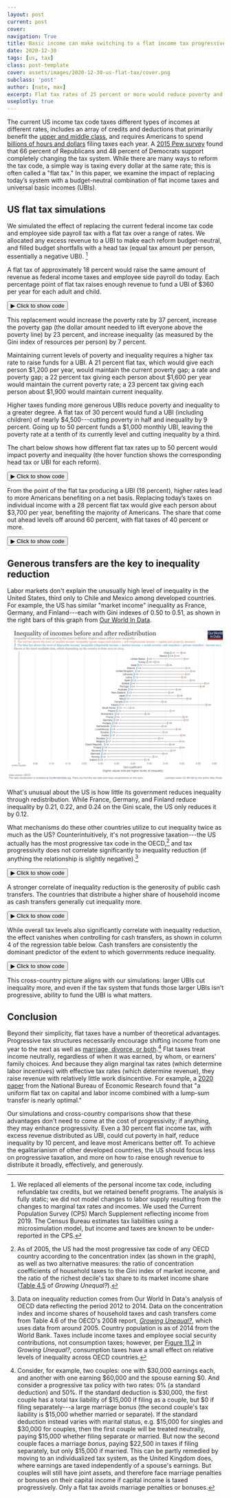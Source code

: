 ```yaml
---
layout: post
current: post
cover: 
navigation: True
title: Basic income can make switching to a flat income tax progressive
date: 2020-12-30
tags: [us, tax]
class: post-template
cover: assets/images/2020-12-30-us-flat-tax/cover.png
subclass: 'post'
author: [nate, max]
excerpt: Flat tax rates of 25 percent or more would reduce poverty and inequality.
useplotly: true
---
```


The current US income tax code taxes different types of incomes at different rates, includes an array of credits and deductions that primarily benefit the [upper and middle class](https://fivethirtyeight.com/features/the-tax-deductions-economists-hate/), and requires Americans to spend [billions of hours and dollars](https://www.washingtonpost.com/wp-srv/politics/documents/economy082710.pdf) filing taxes each year.
A [2015 Pew survey](https://www.pewresearch.org/fact-tank/2016/04/06/the-biggest-u-s-tax-breaks/) found that 66 percent of Republicans and 48 percent of Democrats support completely changing the tax system.
While there are many ways to reform the tax code, a simple way is taxing every dollar at the same rate; this is often called a "flat tax."
In this paper, we examine the impact of replacing today’s system with a budget-neutral combination of flat income taxes and universal basic incomes (UBIs).

## US flat tax simulations

We simulated the effect of replacing the current federal income tax code and employee side payroll tax with a flat tax over a range of rates.
We allocated any excess revenue to a UBI to make each reform budget-neutral, and filled budget shortfalls with a head tax (equal tax amount per person, essentially a negative UBI). [^modeling]

[^modeling]:We replaced all elements of the personal income tax code, including refundable tax credits, but we retained benefit programs. The analysis is fully static; we did not model changes to labor supply resulting from the changes to marginal tax rates and incomes. We used the Current Population Survey (CPS) March Supplement reflecting income from 2019. The Census Bureau estimates tax liabilities using a microsimulation model, but income and taxes are known to be under-reported in the CPS.

A flat tax of approximately 18 percent would raise the same amount of revenue as federal income taxes and employee side payroll do today.
Each percentage point of flat tax raises enough revenue to fund a UBI of $360 per year for each adult and child.


<button class="code-button" id="button1" onclick="f1()">&#9654; Click to show code</button>
<div class="code-cell" id="asset_code_1" style="display: none;">
  <pre>
    <code>
import pandas as pd
import numpy as np
import plotly.express as px
import plotly.graph_objects as go
import microdf as mdf
import statsmodels.api as sm
import stargazer.stargazer as sg
from pandas_datareader import wb


summary = pd.read_csv("data/summary.csv")


BLUE = "#1976D2"
DARK_BLUE = "#1565C0"
LIGHT_BLUE = "#90CAF9"
GRAY = "#BDBDBD"
CONFIG = {"displayModeBar": False}

def add_ubi_center_watermark(fig, x, y=-0.14):
    fig.add_layout_image(
        dict(
            source="https://raw.githubusercontent.com/UBICenter/ubicenter.org/master/assets/images/logos/wide-blue.jpg",
            # See https://github.com/plotly/plotly.py/issues/2975.
            # source="../_static/logos/wide-blue.jpg",
            xref="paper", yref="paper",
            x=x, y=y,
            sizex=0.12, sizey=0.12,
            xanchor="right", yanchor="bottom"
        )
    )

fig = px.line()

fig.add_trace(
    go.Scatter(
        x=summary.flat_tax,
        y=summary.ubi.round(),
        mode="markers+lines",
        name="UBI (head tax)",
        line=dict(color=BLUE, width=2),
    )
)

fig.add_shape(
    type="line", line=dict(dash="dot", color="gray"), x0=-1, x1=50, y0=0, y1=0
)

fig.update_xaxes(
    tickangle=0,
    title_text="Flat tax rate",
    tickfont={"size": 14},
    title_standoff=25,
    ticksuffix="%",
    tickprefix="",
)

fig.update_yaxes(
    title_text="Budget-neutral annual UBI (head tax)",
    tickprefix="$",
    tickfont={"size": 14},
    title_standoff=25,
)

fig.update_xaxes(title_font=dict(size=16, color="black"))
fig.update_yaxes(title_font=dict(size=16, color="black"))
fig.update_layout(
    title_text="Budget-neutral UBI (head tax) by flat tax rate",
    hoverlabel_align="right",
    font_family="Roboto",
    title_font_size=20,
)

add_ubi_center_watermark(fig, 0.98)

fig.update_layout(plot_bgcolor="white", hovermode="x")
fig.update_layout(legend=dict(yanchor="top", y=0.99, xanchor="left", x=0.8))
fig.update_traces(mode="markers+lines")

fig.show(config=CONFIG)
    </code>
  </pre>
</div>

<script>
function f1() {
  var x = document.getElementById("asset_code_1");
  var b = document.getElementById("button1");
  if (x.style.display === "none") {
    x.style.display = "block";
    b.innerHTML = "&#9660 Click to hide code";
  } else {
    x.style.display = "none";
    b.innerHTML = "&#9654 Click to show code";
  }
}
</script> 

<div>
  <script>
    $(document).ready(function(){
      $("#asset1").load("{{site.baseurl}}assets/markdown_assets/us-flat-tax/2020-12-30-us-flat-tax-asset-1.html");
    });
  </script>
</div>
<div id = "asset1"></div>

This replacement would increase the poverty rate by 37 percent, increase the poverty gap (the dollar amount needed to lift everyone above the poverty line) by 23 percent, and increase inequality (as measured by the Gini index of resources per person) by 7 percent.

Maintaining current levels of poverty and inequality requires a higher tax rate to raise funds for a UBI.
A 21 percent flat tax, which would give each person $1,200 per year, would maintain the current poverty gap; a rate and poverty gap; a 22 percent tax giving each person about $1,600 per year would maintain the current poverty rate; a 23 percent tax giving each person about $1,900 would maintain current inequality.

Higher taxes funding more generous UBIs reduce poverty and inequality to a greater degree.
A flat tax of 30 percent would fund a UBI (including children) of nearly $4,500---cutting poverty in half and inequality by 9 percent.
Going up to 50 percent funds a $1,000 monthly UBI, leaving the poverty rate at a tenth of its currently level and cutting inequality by a third.

The chart below shows how different flat tax rates up to 50 percent would impact poverty and inequality (the hover function shows the corresponding head tax or UBI for each reform).


<button class="code-button" id="button2" onclick="f2()">&#9654; Click to show code</button>
<div class="code-cell" id="asset_code_2" style="display: none;">
  <pre>
    <code>
def trace(col, chg_col, name, string, color):
    """
    Args:
        col: Column name.
        chg_col: Column name of change.
        name: Name of column for printing.
        string: Formatting of customdata[1].
        color: Line color.
    """
    fig.add_trace(
        go.Scatter(
            x=summary.flat_tax,
            y=summary[chg_col],
            mode="markers+lines",
            name=name,
            line=dict(color=color, width=2),
            customdata=np.stack((summary.ubi, summary[col]), axis=-1),
            hovertemplate="<br>Flat tax: %{x}<br>"
            + "UBI (head tax): $%{customdata[0]: .0f}<br>"
            + name
            + ": "
            + string
            + "<br>"
            + "Percent change: %{y:.0f}%<br>",
            marker=dict(size=5),
        )
    )


fig = px.line()
trace(
    "poverty_rate",
    "change_poverty_rate",
    "Poverty rate",
    "%{customdata[1]: .1f}%",
    DARK_BLUE,
)
trace(
    "poverty_gap_billions",
    "change_poverty_gap",
    "Poverty gap",
    "$%{customdata[1]: .0f}B",
    LIGHT_BLUE,
)
trace("gini", "change_gini", "Gini index", "%{customdata[1]}", GRAY)


fig.update_xaxes(
    tickangle=0,
    title_text="Flat tax rate",
    tickfont={"size": 14},
    title_standoff=25,
    ticksuffix="%",
    tickprefix="",
    range=[-2, 51],
)

fig.update_yaxes(
    title_text="Percent change",
    ticksuffix="%",
    tickfont={"size": 14},
    title_standoff=25,
    range=[-101, 301],
)

fig.update_xaxes(title_font=dict(size=16, color="black"))
fig.update_yaxes(title_font=dict(size=16, color="black"))
fig.update_layout(
    title_text=(
        "Replacing employee side FICA and federal income taxes with "
        "a flat tax and UBI (head tax)"
    ),
    title_font_size=20,
    hoverlabel_align="right",
    font_family="Roboto",
)

add_ubi_center_watermark(fig, 1.01)

fig.update_layout(plot_bgcolor="white", hovermode="x")
fig.update_yaxes(zeroline=True, zerolinewidth=2, zerolinecolor="black")
fig.update_layout(legend=dict(yanchor="top", y=0.99, xanchor="left", x=0.75))

fig.show(config=CONFIG)
    </code>
  </pre>
</div>

<script>
function f2() {
  var x = document.getElementById("asset_code_2");
  var b = document.getElementById("button2");
  if (x.style.display === "none") {
    x.style.display = "block";
    b.innerHTML = "&#9660 Click to hide code";
  } else {
    x.style.display = "none";
    b.innerHTML = "&#9654 Click to show code";
  }
}
</script> 

<div>
  <script>
    $(document).ready(function(){
      $("#asset2").load("{{site.baseurl}}assets/markdown_assets/us-flat-tax/2020-12-30-us-flat-tax-asset-2.html");
    });
  </script>
</div>
<div id = "asset2"></div>

From the point of the flat tax producing a UBI (18 percent), higher rates lead to more Americans benefiting on a net basis.
Replacing today’s taxes on individual income with a 28 percent flat tax would give each person about $3,700 per year, benefiting the majority of Americans.
The share that come out ahead levels off around 60 percent, with flat taxes of 40 percent or more.


<button class="code-button" id="button3" onclick="f3()">&#9654; Click to show code</button>
<div class="code-cell" id="asset_code_3" style="display: none;">
  <pre>
    <code>
fig = px.line()

fig.add_trace(
    go.Scatter(
        x=summary.flat_tax,
        y=summary.percent_better_off,
        mode="markers+lines",
        name="",
        line=dict(color=BLUE, width=2),
        customdata=np.stack(
            (summary.ubi, summary.percent_better_off), axis=-1
        ),
        hovertemplate="<br>Flat tax: %{x}<br>"
        # TODO: Adapt "UBI" vs "head tax" for value.
        + "UBI (head tax): $%{customdata[0]: .0f}<br>"
        + "Share better off: %{y:.0f}%<br>",
        marker=dict(size=5),
    )
)

fig.add_shape(
    type="line",
    line=dict(dash="dot", color="gray"),
    x0=-1,
    x1=50,
    y0=50,
    y1=50,
)

fig.update_xaxes(
    tickangle=0,
    title_text="Flat tax rate",
    tickfont={"size": 14},
    title_standoff=25,
    ticksuffix="%",
    tickprefix="",
)

fig.update_yaxes(
    title_text="",
    ticksuffix="%",
    tickfont={"size": 14},
    title_standoff=25,
    tickvals=[0, 10, 20, 30, 40, 50, 60, 70, 80, 90, 100],
    range=[20, 80],
)

fig.update_xaxes(title_font=dict(size=16, color="black"))
fig.update_yaxes(title_font=dict(size=16, color="black"))
fig.update_layout(
    title_text=(
        "Share of people who gain from switching to a flat tax and "
        "UBI (head tax)"
    ),
    title_font_size=20,
    hoverlabel_align="right",
    font_family="Roboto",
)

add_ubi_center_watermark(fig, 0.98)

fig.update_layout(plot_bgcolor="white", height=600, width=1000, hovermode="x")
fig.update_layout(legend=dict(yanchor="top", y=0.99, xanchor="left", x=0.8))
fig.update_traces(mode="markers+lines")

fig.show(config=CONFIG)
    </code>
  </pre>
</div>

<script>
function f3() {
  var x = document.getElementById("asset_code_3");
  var b = document.getElementById("button3");
  if (x.style.display === "none") {
    x.style.display = "block";
    b.innerHTML = "&#9660 Click to hide code";
  } else {
    x.style.display = "none";
    b.innerHTML = "&#9654 Click to show code";
  }
}
</script> 

<div>
  <script>
    $(document).ready(function(){
      $("#asset3").load("{{site.baseurl}}assets/markdown_assets/us-flat-tax/2020-12-30-us-flat-tax-asset-3.html");
    });
  </script>
</div>
<div id = "asset3"></div>

## Generous transfers are the key to inequality reduction

Labor markets don't explain the unusually high level of inequality in the United States, third only to Chile and Mexico among developed countries.
For example, the US has similar "market income" inequality as France, Germany, and Finland---each with Gini indexes of 0.50 to 0.51, as shown in the right bars of this graph from [Our World In Data](https://ourworldindata.org/income-inequality).

![](assets/images/inequality-of-incomes-before-and-after-taxes-and-transfers.png)

What's unusual about the US is how little its government reduces inequality through redistribution.
While France, Germany, and Finland reduce inequality by 0.21, 0.22, and 0.24 on the Gini scale, the US only reduces it by 0.12.

What mechanisms do these other countries utilize to cut inequality twice as much as the US?
Counterintuitively, it's not progressive taxation---the US actually has the most progressive tax code in the OECD,[^progressive-tax] and tax progressivity does not correlate significantly to inequality reduction (if anything the relationship is slightly negative).[^inequality-data]

[^progressive-tax]: As of 2005, the US had the most progressive tax code of any OECD country according to the concentration index (as shown in the graph), as well as two alternative measures: the ratio of concentration coefficients of household taxes to the Gini index of market income, and the ratio of the richest decile's tax share to its market income share ([Table 4.5](https://read.oecd-ilibrary.org/social-issues-migration-health/growing-unequal_9789264044197-en#page108) of *Growing Unequal?*).

[^inequality-data]: Data on inequality reduction comes from Our World In Data's analysis of OECD data reflecting the period 2012 to 2014. Data on the concentration index and income shares of household taxes and cash transfers come from Table 4.6 of the OECD's 2008 report, [*Growing Unequal?*](https://read.oecd-ilibrary.org/social-issues-migration-health/growing-unequal_9789264044197-en#page109), which uses data from around 2005. Country population is as of 2014 from the World Bank. Taxes include income taxes and employee social security contributions, not consumption taxes; however, per [Figure 11.2](https://read.oecd-ilibrary.org/social-issues-migration-health/growing-unequal_9789264044197-en#page296) in *Growing Unequal?*, consumption taxes have a small effect on relative levels of inequality across OECD countries.


<button class="code-button" id="button4" onclick="f4()">&#9654; Click to show code</button>
<div class="code-cell" id="asset_code_4" style="display: none;">
  <pre>
    <code>
# Get data.
pop = wb.download(indicator="SP.POP.TOTL",
                  country='all', start=2014, 
                  end=2014).reset_index().drop('year', axis=1)
pop.rename({"SP.POP.TOTL": "population"}, axis=1, inplace=True)
# Align countries with Our World In Data and current convention.
pop.country.replace({"Czech Republic": "Czech Rep.",
                     "Slovak Republic": "Slovakia",
                     "Korea, Rep.": "South Korea"},
                     inplace=True)

oecd_raw = pd.read_csv("data/oecd_growing_unequal_2008_table_4_6.csv")
# Align countries with Our World In Data and current convention.
oecd_raw.country.replace({"Korea": "South Korea",
                          "Slovak Rep.": "Slovakia"},
                         inplace=True)
owid = pd.read_csv("data/inequality_pre_post_redistribution.csv")
owid["gini_diff"] = owid.gini_market - owid.gini_disposable
oecd = oecd_raw.merge(owid, on="country").merge(pop, on="country")
oecd["sqrt_pop"] = np.sqrt(oecd.population)

LABELS = {"gini_diff":
          "Gini reduction via taxes and transfers",
          "household_taxes_concentration":
          "Household tax concentration index",
          "public_cash_transfers_income_share":
          "Cash transfer share of household income",
          "population":
          "Population",
          "household_taxes_income_share":
          "Tax share of household income"
         }

# Make plot.
def ineq_scatter(x, xtitle, title, logo_x=1):
    fig = px.scatter(oecd, x=x, y="gini_diff", hover_name="country",
                     size="sqrt_pop", #trendline="ols",
                     labels=LABELS,
                     size_max=30)
    # Remove sqrt_pop from hover template.
    hovertemplate = ("<b>%{hovertext}</b><br><br>" +
                     LABELS[x] + "=%{x}<br>"
                     "Gini reduction via taxes and transfers=%{y}")
    fig.update_traces(hovertemplate=hovertemplate)
    fig.update_layout(
        title_text=title,
        title_font_size=20,
        font_family="Roboto",
    )

    fig.update_xaxes(
        tickangle=0,
        title_text=xtitle,
        tickfont={"size": 14},
        title_standoff=25,
        ticksuffix="",
        tickprefix="",
    )

    fig.update_yaxes(
        title_text="Difference between market and disposable income Gini index",
        ticksuffix="",
        tickfont={"size": 14},
        title_standoff=25,
    )
    if x == "public_cash_transfers_income_share":
        fig.update_xaxes(ticksuffix="%")

    fig.update_xaxes(title_font=dict(size=16, color="black"))
    fig.update_yaxes(title_font=dict(size=16, color="black"))

    add_ubi_center_watermark(fig, x=logo_x, y=-0.17)

    fig.update_layout(plot_bgcolor="white")

    return fig
    
fig = ineq_scatter(x="household_taxes_concentration",
             xtitle="Household tax concentration index",
             title="Tax progressivity and inequality reduction in the OECD")
fig.show()
    </code>
  </pre>
</div>

<script>
function f4() {
  var x = document.getElementById("asset_code_4");
  var b = document.getElementById("button4");
  if (x.style.display === "none") {
    x.style.display = "block";
    b.innerHTML = "&#9660 Click to hide code";
  } else {
    x.style.display = "none";
    b.innerHTML = "&#9654 Click to show code";
  }
}
</script> 

<div>
  <script>
    $(document).ready(function(){
      $("#asset4").load("{{site.baseurl}}assets/markdown_assets/us-flat-tax/2020-12-30-us-flat-tax-asset-4.html");
    });
  </script>
</div>
<div id = "asset4"></div>

A stronger correlate of inequality reduction is the generosity of public cash transfers.
The countries that distribute a higher share of household income as cash transfers generally cut inequality more.


<button class="code-button" id="button5" onclick="f5()">&#9654; Click to show code</button>
<div class="code-cell" id="asset_code_5" style="display: none;">
  <pre>
    <code>
fig = ineq_scatter(x="public_cash_transfers_income_share",
             xtitle="Public cash transfers / household disposable income",
             title="Cash transfer generosity and inequality reduction in the OECD",
             logo_x=0.95)
fig.show()
    </code>
  </pre>
</div>

<script>
function f5() {
  var x = document.getElementById("asset_code_5");
  var b = document.getElementById("button5");
  if (x.style.display === "none") {
    x.style.display = "block";
    b.innerHTML = "&#9660 Click to hide code";
  } else {
    x.style.display = "none";
    b.innerHTML = "&#9654 Click to show code";
  }
}
</script> 

<div>
  <script>
    $(document).ready(function(){
      $("#asset5").load("{{site.baseurl}}assets/markdown_assets/us-flat-tax/2020-12-30-us-flat-tax-asset-5.html");
    });
  </script>
</div>
<div id = "asset5"></div>

While overall tax levels also significantly correlate with inequality reduction, the effect vanishes when controlling for cash transfers, as shown in column 4 of the regression table below.
Cash transfers are consistently the dominant predictor of the extent to which governments reduce inequality.


<button class="code-button" id="button6" onclick="f6()">&#9654; Click to show code</button>
<div class="code-cell" id="asset_code_6" style="display: none;">
  <pre>
    <code>
oecd = sm.add_constant(oecd)

def gini_reg(x, weighted=True):
    if weighted:
        m = sm.WLS(oecd.gini_diff, oecd[x + ["const"]], oecd.population)
    else:
        m = sm.WLS(oecd.gini_diff, oecd[x + ["const"]])
    return m.fit(cov_type="HC1")  # Robust standard errors.

cash_m = gini_reg(["public_cash_transfers_income_share"])
tax_prog_m = gini_reg(["household_taxes_concentration"])
tax_level_m = gini_reg(["household_taxes_income_share"])
combined_m = gini_reg(["household_taxes_concentration",
                       "household_taxes_income_share",
                       "public_cash_transfers_income_share"])

def starg(models, covariate_order=None):
    """ Creates formatted Stargazer object.
    """
    star = sg.Stargazer(models)
    if covariate_order is not None:
        star.covariate_order(covariate_order)
    star.rename_covariates(LABELS)
    star.show_adj_r2 = False
    star.show_residual_std_err = False
    star.show_f_statistic = False
    return star


star = starg([cash_m, tax_level_m, tax_prog_m, combined_m],
             ["public_cash_transfers_income_share",
              "household_taxes_income_share",
              "household_taxes_concentration",
              ])
star.add_custom_notes(["Weighted by population. Robust SEs."])
star.title("Inequality reduction and tax levels, tax progressivity, and cash "
           "transfers")
star
    </code>
  </pre>
</div>

<script>
function f6() {
  var x = document.getElementById("asset_code_6");
  var b = document.getElementById("button6");
  if (x.style.display === "none") {
    x.style.display = "block";
    b.innerHTML = "&#9660 Click to hide code";
  } else {
    x.style.display = "none";
    b.innerHTML = "&#9654 Click to show code";
  }
}
</script> 

<div>
  <script>
    $(document).ready(function(){
      $("#asset6").load("{{site.baseurl}}assets/markdown_assets/us-flat-tax/2020-12-30-us-flat-tax-asset-6.html");
    });
  </script>
</div>
<div id = "asset6"></div>

This cross-country picture aligns with our simulations: larger UBIs cut inequality more, and even if the tax system that funds those larger UBIs isn't progressive, ability to fund the UBI is what matters.

## Conclusion

Beyond their simplicity, flat taxes have a number of theoretical advantages.
Progressive tax structures necessarily encourage shifting income from one year to the next as well as [marriage, divorce, or both](https://www.cbo.gov/sites/default/files/105th-congress-1997-1998/reports/marriage.pdf).[^marriage]
Flat taxes treat income neutrally, regardless of when it was earned, by whom, or earners' family choices.
And because they align marginal tax rates (which determine labor incentives) with effective tax rates (which determine revenue), they raise revenue with relatively little work disincentive.
For example, a [2020 paper](https://www.nber.org/papers/w27622) from the National Bureau of Economic Research found that "a uniform flat tax on capital and labor income combined with a lump-sum transfer is nearly optimal."

[^marriage]: Consider, for example, two couples: one with $30,000 earnings each, and another with one earning $60,000 and the spouse earning $0. And consider a progressive tax policy with two rates: 0% (a standard deduction) and 50%. If the standard deduction is $30,000, the first couple has a total tax liability of $15,000 if filing as a couple, but $0 if filing separately---a large marriage bonus (the second couple's tax liability is $15,000 whether married or separate). If the standard deduction instead varies with marital status, e.g. $15,000 for singles and $30,000 for couples, then the first couple will be treated neutrally, paying $15,000 whether filing separate or married. But now the second couple faces a marriage *bonus*, paying $22,500 in taxes if filing separately, but only $15,000  if married. This can be partly remedied by moving to an individualized tax system, as the United Kingdom does, where earnings are taxed independently of a spouse's earnings. But couples will still have joint assets, and therefore face marriage penalties or bonuses on their capital income if capital income is taxed progressively. Only a flat tax avoids marriage penalties or bonuses.

Our simulations and cross-country comparisons show that these advantages don't need to come at the cost of progressivity; if anything, they may enhance progressivity.
Even a 30 percent flat income tax, with excess revenue distributed as UBI, could cut poverty in half, reduce inequality by 10 percent, and leave most Americans better off.
To achieve the egalitarianism of other developed countries, the US should focus less on progressive taxation, and more on how to raise enough revenue to distribute it broadly, effectively, and generously.
